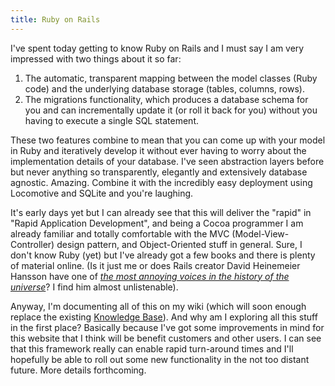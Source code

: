 ```yaml
---
title: Ruby on Rails
---
```


I've spent today getting to know Ruby on Rails and I must say I am very impressed with two things about it so far:

1.  The automatic, transparent mapping between the model classes (Ruby code) and the underlying database storage (tables, columns, rows).
2.  The migrations functionality, which produces a database schema for you and can incrementally update it (or roll it back for you) without you having to execute a single SQL statement.





These two features combine to mean that you can come up with your model in Ruby and iteratively develop it without ever having to worry about the implementation details of your database. I've seen abstraction layers before but never anything so transparently, elegantly and extensively database agnostic. Amazing. Combine it with the incredibly easy deployment using Locomotive and SQLite and you're laughing.

It's early days yet but I can already see that this will deliver the "rapid" in "Rapid Application Development", and being a Cocoa programmer I am already familiar and totally comfortable with the MVC (Model-View-Controller) design pattern, and Object-Oriented stuff in general. Sure, I don't know Ruby (yet) but I've already got a few books and there is plenty of material online. (Is it just me or does Rails creator David Heinemeier Hansson have one of *[the most annoying voices in the history of the universe](http://media.rubyonrails.org/video/migrations.mov)*? I find him almost unlistenable).

Anyway, I'm documenting all of this on my wiki (which will soon enough replace the existing [Knowledge Base](http://www.wincent.com/a/knowledge-base/)). And why am I exploring all this stuff in the first place? Basically because I've got some improvements in mind for this website that I think will be benefit customers and other users. I can see that this framework really can enable rapid turn-around times and I'll hopefully be able to roll out some new functionality in the not too distant future. More details forthcoming.
